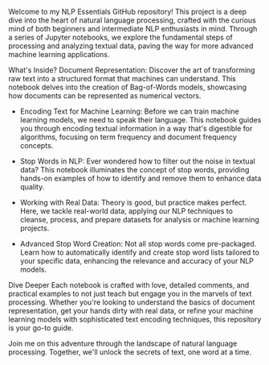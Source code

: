 Welcome to my NLP Essentials GitHub repository! This project is a deep dive into the heart of natural language processing, crafted with the curious mind of both beginners and intermediate NLP enthusiasts in mind. Through a series of Jupyter notebooks, we explore the fundamental steps of processing and analyzing textual data, paving the way for more advanced machine learning applications.

What's Inside?
Document Representation: Discover the art of transforming raw text into a structured format that machines can understand. This notebook delves into the creation of Bag-of-Words models, showcasing how documents can be represented as numerical vectors.

* Encoding Text for Machine Learning: Before we can train machine learning models, we need to speak their language. This notebook guides you through encoding textual information in a way that's digestible for algorithms, focusing on term frequency and document frequency concepts.

* Stop Words in NLP: Ever wondered how to filter out the noise in textual data? This notebook illuminates the concept of stop words, providing hands-on examples of how to identify and remove them to enhance data quality.

* Working with Real Data: Theory is good, but practice makes perfect. Here, we tackle real-world data, applying our NLP techniques to cleanse, process, and prepare datasets for analysis or machine learning projects.

* Advanced Stop Word Creation: Not all stop words come pre-packaged. Learn how to automatically identify and create stop word lists tailored to your specific data, enhancing the relevance and accuracy of your NLP models.

Dive Deeper
Each notebook is crafted with love, detailed comments, and practical examples to not just teach but engage you in the marvels of text processing. Whether you're looking to understand the basics of document representation, get your hands dirty with real data, or refine your machine learning models with sophisticated text encoding techniques, this repository is your go-to guide.

Join me on this adventure through the landscape of natural language processing. Together, we'll unlock the secrets of text, one word at a time.
